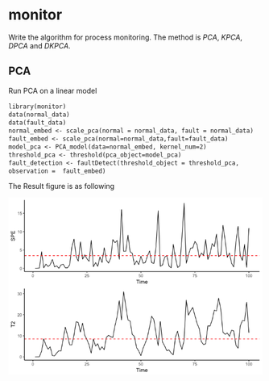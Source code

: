 # monitor
Write the algorithm for process monitoring. The method is *PCA*, *KPCA*, *DPCA* and *DKPCA*. 

## PCA
Run PCA on a linear model
```
library(monitor)
data(normal_data)
data(fault_data)
normal_embed <- scale_pca(normal = normal_data, fault = normal_data)
fault_embed <- scale_pca(normal=normal_data,fault=fault_data)
model_pca <- PCA_model(data=normal_embed, kernel_num=2)
threshold_pca <- threshold(pca_object=model_pca)
fault_detection <- faultDetect(threshold_object = threshold_pca, observation =  fault_embed)
```
The Result figure is as following

![PCA monitoring](/figure/PCA.png)
